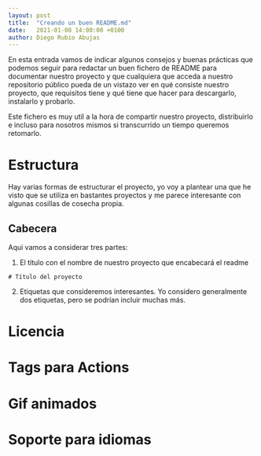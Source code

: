 ```yaml
---
layout: post
title:  "Creando un buen README.md"
date:   2021-01-08 14:00:00 +0100
author: Diego Rubio Abujas
---
```


En esta entrada vamos de indicar algunos consejos y buenas prácticas que podemos seguir para redactar un buen fichero de README para documentar nuestro proyecto y que cualquiera que acceda a nuestro repositorio público pueda de un vistazo ver en qué consiste nuestro proyecto, que requisitos tiene y qué tiene que hacer para descargarlo, instalarlo y probarlo.

Este fichero es muy util a la hora de compartir nuestro proyecto, distribuirlo e incluso para nosotros mismos si transcurrido un tiempo queremos retomarlo.

# Estructura

Hay varias formas de estructurar el proyecto, yo voy a plantear una que he visto que se utiliza en bastantes proyectos y me parece interesante con algunas cosillas de cosecha propia.

## Cabecera
Aqui vamos a considerar tres partes:
1. El título con el nombre de nuestro proyecto que encabecará el readme 

```
# Título del proyecto
```

2. Etiquetas que consideremos interesantes. Yo considero generalmente dos etiquetas, pero se podrían incluir muchas más.

# Licencia

# Tags para Actions

# Gif animados

# Soporte para idiomas


